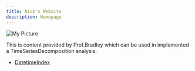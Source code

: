 ```yaml
---
title: Nick's Website
description: Homepage
---
```


![My Picture](/Pictures/course_pic.jpg)

This is content provided by Prof.Bradley which can be used in implemented a TimeSeriesDecomposition analysis.

- [DatetimeIndex](/testfile/index.md)
